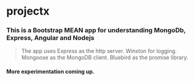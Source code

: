 # projectx

### This is a Bootstrap MEAN app for understanding MongoDb, Express, Angular and Nodejs

> The app uses Express as the http server.
> Winston for logging.
> Mongoose as the MongoDB client.
> Bluebird as the promise library.

#### More experimentation coming up.
